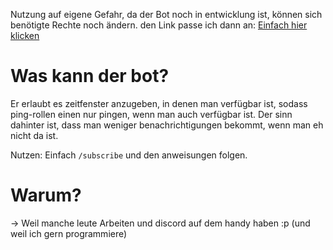 Nutzung auf eigene Gefahr, da der Bot noch in entwicklung ist, können sich benötigte Rechte noch ändern.
den Link passe ich dann an:
[Einfach hier klicken](https://discord.com/oauth2/authorize?client_id=1353782807318499348&permissions=551903313920&integration_type=0&scope=bot)

# Was kann der bot?
Er erlaubt es zeitfenster anzugeben, in denen man verfügbar ist,
sodass ping-rollen einen nur pingen,
wenn man auch verfügbar ist. 
Der sinn dahinter ist, dass man weniger benachrichtigungen bekommt, wenn man eh nicht da ist.

Nutzen: Einfach `/subscribe` und den anweisungen folgen.

# Warum?
-> Weil manche leute Arbeiten und discord auf dem handy haben :p
(und weil ich gern programmiere)

